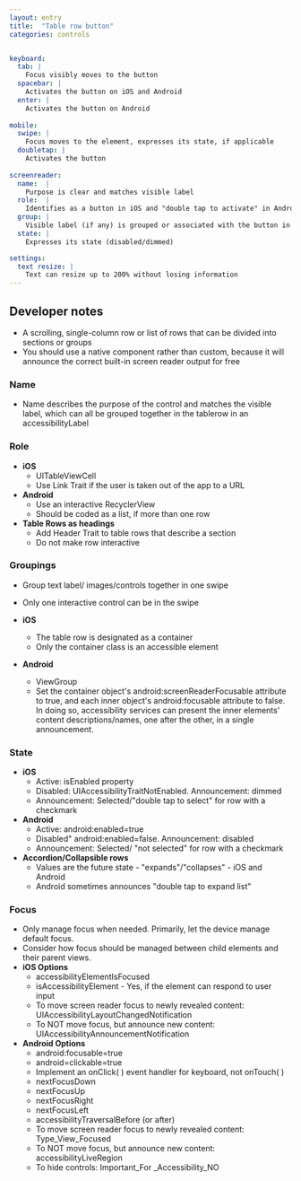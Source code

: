 ```yaml
---
layout: entry
title:  "Table row button"
categories: controls


keyboard:
  tab: |
    Focus visibly moves to the button
  spacebar: |
    Activates the button on iOS and Android
  enter: |
    Activates the button on Android
          
mobile:
  swipe: |
    Focus moves to the element, expresses its state, if applicable
  doubletap: |
    Activates the button
    
screenreader: 
  name:  |
    Purpose is clear and matches visible label
  role:  |
    Identifies as a button in iOS and "double tap to activate" in Android
  group: |
    Visible label (if any) is grouped or associated with the button in a single swipe
  state: |
    Expresses its state (disabled/dimmed)

settings:
  text resize: |
    Text can resize up to 200% without losing information
---
```


## Developer notes


- A scrolling, single-column row or list of rows that can be divided into sections or groups
- You should use a native component rather than custom, because it will announce the correct built-in screen reader output for free

### Name

- Name describes the purpose of the control and matches the visible label, which can all be grouped together in the tablerow in an accessibilityLabel

### Role

- **iOS**
  - UITableViewCell
  - Use Link Trait if the user is taken out of the app to a URL
- **Android**
  - Use an interactive RecyclerView
  - Should be coded as a list, if more than one row
- **Table Rows as headings**  
  - Add Header Trait to table rows that describe a section
  - Do not make row interactive

### Groupings

- Group text label/ images/controls together in one swipe
- Only one interactive control can be in the swipe  
  
- **iOS**
  - The table row is designated as a container
  - Only the container class is an accessible element
- **Android**
  - ViewGroup
  - Set the container object's android:screenReaderFocusable attribute to true, and each inner object's android:focusable attribute to false. In doing so, accessibility services can present the inner elements' content descriptions/names, one after the other, in a single announcement.

### State

- **iOS**  
  - Active: isEnabled property
  - Disabled: UIAccessibilityTraitNotEnabled. Announcement: dimmed
  - Announcement: Selected/"double tap to select" for row with a checkmark
- **Android**  
  - Active: android:enabled=true
  - Disabled" android:enabled=false. Announcement: disabled
  - Announcement: Selected/ "not selected" for row with a checkmark
- **Accordion/Collapsible rows**
  - Values are the future state - "expands"/"collapses" - iOS and Android
  - Android sometimes announces "double tap to expand list"  
    

### Focus

- Only manage focus when needed. Primarily, let the device manage default focus.  
- Consider how focus should be managed between child elements and their parent views.
- **iOS Options**
  - accessibilityElementIsFocused
  - isAccessibilityElement - Yes, if the element can respond to user input
  - To move screen reader focus to newly revealed content: UIAccessibilityLayoutChangedNotification
  - To NOT move focus, but announce new content: UIAccessibilityAnnouncementNotification
- **Android Options**
  - android:focusable=true
  - android=clickable=true
  - Implement an onClick( ) event handler for keyboard, not onTouch( )
  - nextFocusDown
  - nextFocusUp
  - nextFocusRight
  - nextFocusLeft
  - accessibilityTraversalBefore (or after)
  - To move screen reader focus to newly revealed content: Type_View_Focused
  - To NOT move focus, but announce new content: accessibilityLiveRegion
  - To hide controls: Important_For _Accessibility_NO
